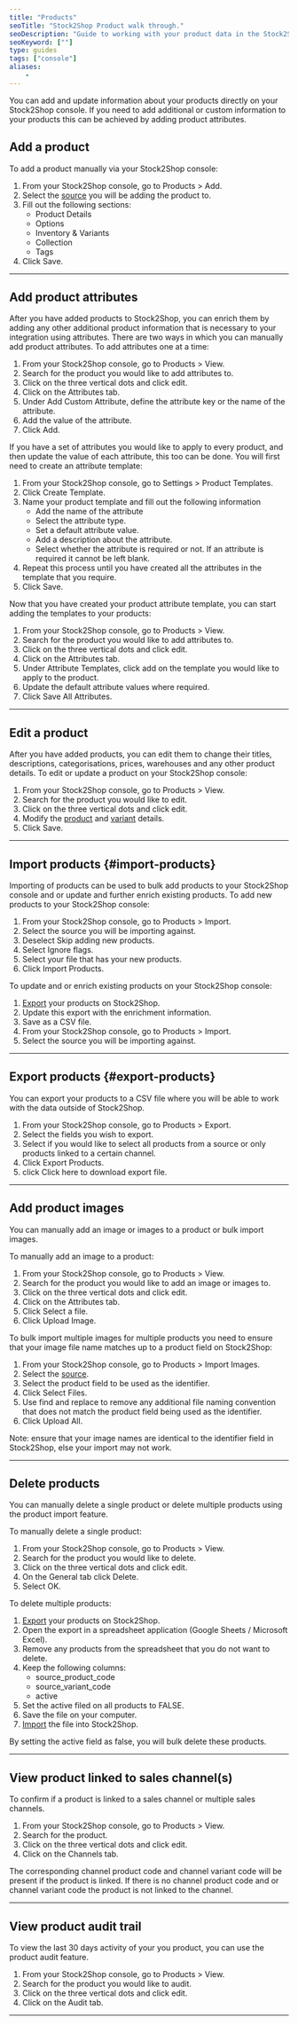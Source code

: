 ```yaml
---
title: "Products"
seoTitle: "Stock2Shop Product walk through."
seoDescription: "Guide to working with your product data in the Stock2Shop console."
seoKeyword: [""]
type: guides
tags: ["console"]
aliases:
    - 
---
```


You can add and update information about your products directly on your Stock2Shop console. 
If you need to add additional or custom information to your products this can be achieved by adding product attributes.

## Add a product
To add a product manually via your Stock2Shop console:

1. From your Stock2Shop console, go to Products > Add.
2. Select the [source](/help/guides/source "What is a Stock2Shop source") you will be adding the product to.
3. Fill out the following sections:
    - Product Details
    - Options
    - Inventory & Variants
    - Collection
    - Tags
4. Click Save.
---

## Add product attributes
After you have added products to Stock2Shop, you can enrich them by adding any other additional product information that is necessary to your integration using attributes.
There are two ways in which you can manually add product attributes. To add attributes one at a time:

1. From your Stock2Shop console, go to Products > View.
2. Search for the product you would like to add attributes to.
3. Click on the three vertical dots and click edit.
4. Click on the Attributes tab.
5. Under Add Custom Attribute, define the attribute key or the name of the attribute.
6. Add the value of the attribute.
7. Click Add.

If you have a set of attributes you would like to apply to every product, and then update the value of each attribute, this too can be done.
You will first need to create an attribute template:

1. From your Stock2Shop console, go to Settings > Product Templates.
2. Click Create Template.
3. Name your product template and fill out the following information
    - Add the name of the attribute 
    - Select the attribute type.
    - Set a default attribute value. 
    - Add a description about the attribute.
    - Select whether the attribute is required or not. If an attribute is required it cannot be left blank.
4. Repeat this process until you have created all the attributes in the template that you require.
5. Click Save.

Now that you have created your product attribute template, you can start adding the templates to your products:

1. From your Stock2Shop console, go to Products > View.
2. Search for the product you would like to add attributes to.
3. Click on the three vertical dots and click edit.
4. Click on the Attributes tab.
5. Under Attribute Templates, click add on the template you would like to apply to the product.
6. Update the default attribute values where required.
7. Click Save All Attributes.

---

## Edit a product
After you have added products, you can edit them to change their titles, descriptions, categorisations, prices, warehouses and any other product details.
To edit or update a product on your Stock2Shop console:

1. From your Stock2Shop console, go to Products > View.
2. Search for the product you would like to edit.
3. Click on the three vertical dots and click edit.
4. Modify the [product](/help/guides/product/ "Understanding products in Stock2Shop") and [variant](/ "Understanding variants in Stock2Shop") details.
5. Click Save.

---

## Import products {#import-products}
Importing of products can be used to bulk add products to your Stock2Shop console and or update and further enrich existing products.
To add new products to your Stock2Shop console:

1. From your Stock2Shop console, go to Products > Import.
2. Select the source you will be importing against. 
3. Deselect Skip adding new products.
4. Select Ignore flags.
5. Select your file that has your new products.
6. Click Import Products.

To update and or enrich existing products on your Stock2Shop console:

1. [Export](#export-products) your products on Stock2Shop.
2. Update this export with the enrichment information.
3. Save as a CSV file.
4. From your Stock2Shop console, go to Products > Import.
5. Select the source you will be importing against. 

---

## Export products {#export-products}
You can export your products to a CSV file where you will be able to work with the data outside of Stock2Shop.

1. From your Stock2Shop console, go to Products > Export.
2. Select the fields you wish to export.
3. Select if you would like to select all products from a source or only products linked to a certain channel.
4. Click Export Products.
5. click Click here to download export file.

---

## Add product images
You can manually add an image or images to a product or bulk import images.

To manually add an image to a product:

1. From your Stock2Shop console, go to Products > View.
2. Search for the product you would like to add an image or images to.
3. Click on the three vertical dots and click edit.
4. Click on the Attributes tab.
5. Click Select a file.
6. Click Upload Image.

To bulk import multiple images for multiple products you need to ensure that your image file name matches up to a product field on Stock2Shop:

1. From your Stock2Shop console, go to Products > Import Images.
2. Select the [source](/help/guides/source "What is a Stock2Shop source").
3. Select the product field to be used as the identifier.
4. Click Select Files.
5. Use find and replace to remove any additional file naming convention that does not match the product field being used as the identifier.
6. Click Upload All.

Note: ensure that your image names are identical to the identifier field in Stock2Shop, else your import may not work.

---

## Delete products
You can manually delete a single product or delete multiple products using the product import feature.

To manually delete a single product:

1. From your Stock2Shop console, go to Products > View.
2. Search for the product you would like to delete.
3. Click on the three vertical dots and click edit.
4. On the General tab click Delete.
5. Select OK.

To delete multiple products:

1. [Export]((#export-products)) your products on Stock2Shop.
2. Open the export in a spreadsheet application (Google Sheets / Microsoft Excel).
3. Remove any products from the spreadsheet that you do not want to delete.
4. Keep the following columns:
    - source_product_code
    - source_variant_code
    - active
5. Set the active filed on all products to FALSE.
6. Save the file on your computer.
7. [Import](#import-products) the file into Stock2Shop.

By setting the active field as false, you will bulk delete these products.

---

## View product linked to sales channel(s)
To confirm if a product is linked to a sales channel or multiple sales channels.

1. From your Stock2Shop console, go to Products > View.
2. Search for the product.
3. Click on the three vertical dots and click edit.
4. Click on the Channels tab.

The corresponding channel product code and channel variant code will be present if the product is linked. 
If there is no channel product code and or channel variant code the product is not linked to the channel.

---

## View product audit trail
To view the last 30 days activity of your you product, you can use the product audit feature.

1. From your Stock2Shop console, go to Products > View.
2. Search for the product you would like to audit.
3. Click on the three vertical dots and click edit.
4. Click on the Audit tab.

---
